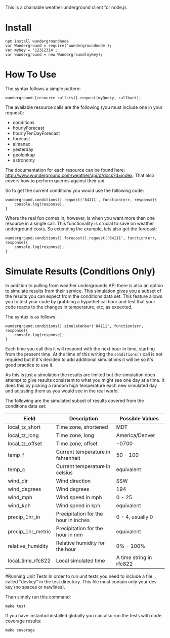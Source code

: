 This is a chainable weather underground client for node.js

# Install
    npm install wundergroundnode
    var Wunderground = require('wundergroundnode');
    var myKey = '12312314';
    var wunderground = new Wunderground(myKey);

# How To Use
The syntax follows a simple pattern:
    
    wunderground.[resource calls(s)].request(myQuery, callback);
    
The available resource calls are the following (you must include one in your request):

- conditions
- hourlyForecast
- hourlyTenDayForecast
- forecast
- almanac
- yesterday
- geolookup
- astronomy

The documentation for each resource can be found here: http://www.wunderground.com/weather/api/d/docs?d=index. That also covers how to perform queries against their api.

So to get the current conditions you would use the following code:

    wunderground.conditions().request('84111', function(err, response){
        console.log(response);
    }

Where the real fun comes in, however, is when you want more than one resource in a single call. This functionality is crucial to save on weather underground costs. So extending the example, lets also get the forecast:

    wunderground.conditions().forecast().request('84111', function(err, response){
        console.log(response);
    }

# Simulate Results (Conditions Only)
In addition to pulling from weather undergrounds API there is also an option to simulate results from their service. This simulation gives you a subset of the results you can expect from the conditions data set. This feature allows you to test your code by grabbing a hypothetical hour and test that your code reacts to the changes in temperature, etc, as expected.

The syntax is as follows:

    wunderground.conditions().simulateHour('84111', function(err, response){
        console.log(response);
    }

Each time you call this it will respond with the next hour in time, starting from the present time. At the time of this writing the `conditions()` call is not required but if it's decided to add additional simulations it will be so it's good practice to use it. 

As this is just a simulation the results are limited but the simulation does attempt to give results consistent to what you might see one day at a time. It does this by picking a random high temperature each new simulated day and adjusting them as you would see in the real world.

The following are the simulated subset of results covered from the conditions data set:

Field | Description | Possible Values
--- | --- | ---
local\_tz\_short | Time zone, shortened | MDT
local\_tz\_long | Time zone, long | America/Denver
local\_tz\_offset | Time zone, offset | -0700
temp_f | Current temperature in fahrenheit | 50 - 100
temp_c | Current temperature in celsius | equivalent
wind_dir | Wind direction | SSW
wind_degrees | Wind degrees | 194
wind_mph | Wind speed in mph | 0 - 25
wind_kph | Wind speed in kph | equivalent
precip\_1hr\_in | Precipitation for the hour in inches | 0 - 4, usually 0
precip\_1hr\_metric | Precipitation for the hour in mm | equivalent
relative_humidity | Relative humidity for the hour | 0% - 100%
local_time_rfc822 | Local simulated time | A time string in rfc822

#Running Unit Tests
In order to run unit tests you need to include a file called "devkey" in the test directory. This file must contain only your dev key (no spaces or newlines).

Then simply run this command:

    make test
    
If you have instanbul installed globally you can also run the tests with code coverage results:

    make coverage
